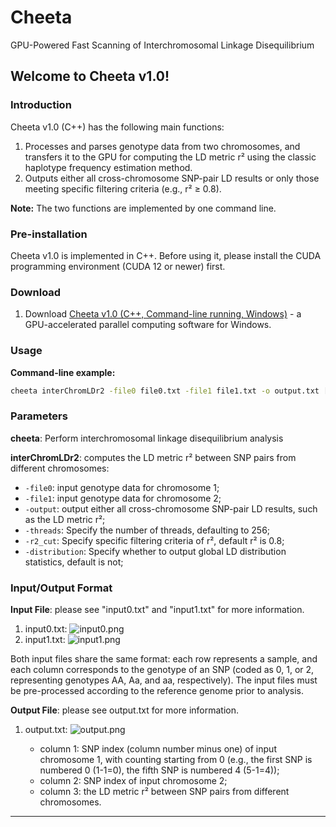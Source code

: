 # Cheeta
GPU-Powered Fast Scanning of Interchromosomal Linkage Disequilibrium


## Welcome to Cheeta v1.0!

### Introduction

Cheeta v1.0 (C++) has the following main functions:

1.  Processes and parses genotype data from two chromosomes, and transfers it to the GPU for computing the LD metric r² using the classic haplotype frequency estimation method.
2.  Outputs either all cross-chromosome SNP-pair LD results or only those meeting specific filtering criteria (e.g., r² ≥ 0.8).

**Note:** The two functions are implemented by one command line.

### Pre-installation

Cheeta v1.0 is implemented in C++. Before using it, please install the CUDA programming environment (CUDA 12 or newer) first.

### Download

1.  Download [Cheeta v1.0 (C++, Command-line running, Windows)](https://www.cheeta.org.cn/download/cheeta1.0.zip) - a GPU-accelerated parallel computing software for Windows.

### Usage

**Command-line example:**

```bash
cheeta interChromLDr2 -file0 file0.txt -file1 file1.txt -o output.txt [-threads threads per block] [-r2_cut cutoff] [-distribution dist_file]
```

### Parameters

**cheeta**: Perform interchromosomal linkage disequilibrium analysis

**interChromLDr2**: computes the LD metric r² between SNP pairs from different chromosomes:

- `-file0`: input genotype data for chromosome 1;
- `-file1`: input genotype data for chromosome 2;
- `-output`: output either all cross-chromosome SNP-pair LD results, such as the LD metric r²;
- `-threads`: Specify the number of threads, defaulting to 256;
- `-r2_cut`: Specify specific filtering criteria of r², default r² is 0.8;
- `-distribution`: Specify whether to output global LD distribution statistics, default is not;

### Input/Output Format

**Input File**: please see "input0.txt" and "input1.txt" for more information.

1.  input0.txt:
    ![input0.png](../fig/input0.png)
2.  input1.txt:
    ![input1.png](../fig/input1.png)

Both input files share the same format: each row represents a sample, and each column corresponds to the genotype of an SNP (coded as 0, 1, or 2, representing genotypes AA, Aa, and aa, respectively). The input files must be pre-processed according to the reference genome prior to analysis.

**Output File**: please see output.txt for more information.

1.  output.txt:
    ![output.png](../fig/output.png)
    
    - column 1: SNP index (column number minus one) of input chromosome 1, with counting starting from 0 (e.g., the first SNP is numbered 0 (1-1=0), the fifth SNP is numbered 4 (5-1=4));
    - column 2: SNP index of input chromosome 2;
    - column 3: the LD metric r² between SNP pairs from different chromosomes.

---


